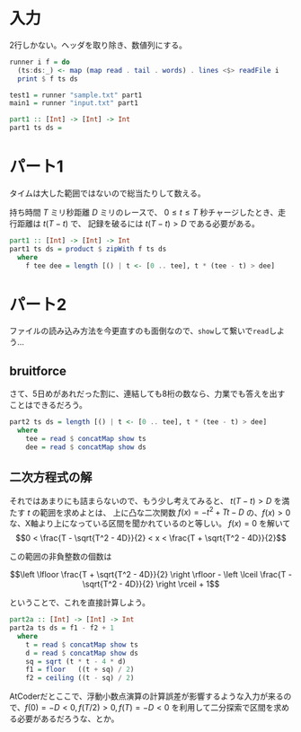 # 入力

2行しかない。ヘッダを取り除き、数値列にする。

```haskell
runner i f = do
  (ts:ds:_) <- map (map read . tail . words) . lines <$> readFile i
  print $ f ts ds

test1 = runner "sample.txt" part1
main1 = runner "input.txt" part1

part1 :: [Int] -> [Int] -> Int
part1 ts ds =
```

# パート1

タイムは大した範囲ではないので総当たりして数える。

持ち時間 $T$ ミリ秒距離 $D$ ミリのレースで、
$0 \leq t \leq T$ 秒チャージしたとき、走行距離は $t (T - t)$ で、
記録を破るには $t (T - t) > D$ である必要がある。

```haskell
part1 :: [Int] -> [Int] -> Int
part1 ts ds = product $ zipWith f ts ds
  where
    f tee dee = length [() | t <- [0 .. tee], t * (tee - t) > dee]
```

# パート2

ファイルの読み込み方法を今更直すのも面倒なので、`show`して繋いで`read`しよう…

## bruitforce

さて、5日めがあれだった割に、連結しても8桁の数なら、力業でも答えを出すことはできるだろう。

```haskell
part2 ts ds = length [() | t <- [0 .. tee], t * (tee - t) > dee]
  where
    tee = read $ concatMap show ts
    dee = read $ concatMap show ds
```

## 二次方程式の解

それではあまりにも詰まらないので、もう少し考えてみると、
$t (T - t) > D$ を満たす $t$ の範囲を求めよとは、
上に凸な二次関数 $f(x) = -t^2 +Tt - D$ の、$f(x) > 0$ な、X軸より上になっている区間を聞かれているのと等しい。
$f(x) = 0$ を解いて
$$0 < \frac{T - \sqrt{T^2 - 4D}}{2} < x < \frac{T + \sqrt{T^2 - 4D}}{2}$$

この範囲の非負整数の個数は

$$\left \lfloor \frac{T + \sqrt{T^2 - 4D}}{2} \right \rfloor - \left \lceil \frac{T - \sqrt{T^2 - 4D}}{2} \right \rceil + 1$$

ということで、これを直接計算しよう。

```haskell
part2a :: [Int] -> [Int] -> Int
part2a ts ds = f1 - f2 + 1
  where
    t = read $ concatMap show ts
    d = read $ concatMap show ds
    sq = sqrt (t * t - 4 * d)
    f1 = floor   ((t + sq) / 2)
    f2 = ceiling ((t - sq) / 2)
```

AtCoderだとここで、浮動小数点演算の計算誤差が影響するような入力が来るので、$f(0) = -D < 0, f(T/2) > 0, f(T) = -D < 0$ を利用して二分探索で区間を求める必要があるだろうな、とか。
